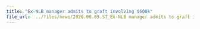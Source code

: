 ```yaml
---
title: "Ex-NLB manager admits to graft involving $600k"
file_url:  ../files/news/2020.08.05.ST_Ex-NLB manager admits to graft involving $600k resized.pdf
---
```

